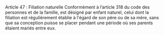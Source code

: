 Article 47 : Filiation naturelle
Conformément à l’article 318 du code des personnes et de la famille, est désigné par enfant naturel, celui dont la filiation est régulièrement établie à l'égard de son père ou de sa mère, sans que sa conception puisse se placer pendant une période où ses parents étaient mariés entre eux.